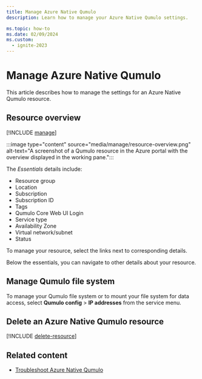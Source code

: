 ```yaml
---
title: Manage Azure Native Qumulo
description: Learn how to manage your Azure Native Qumulo settings.

ms.topic: how-to 
ms.date: 02/09/2024
ms.custom:
  - ignite-2023
---
```



# Manage Azure Native Qumulo

This article describes how to manage the settings for an Azure Native Qumulo resource.

## Resource overview 

[!INCLUDE [manage](../includes/manage.md)]

:::image type="content" source="media/manage/resource-overview.png" alt-text="A screenshot of a Qumulo resource in the Azure portal with the overview displayed in the working pane.":::

The *Essentials* details include:

- Resource group
- Location
- Subscription
- Subscription ID
- Tags
- Qumulo Core Web UI Login
- Service type
- Availability Zone
- Virtual network/subnet
- Status

To manage your resource, select the links next to corresponding details.

Below the essentials, you can navigate to other details about your resource.

## Manage Qumulo file system

To manage your Qumulo file system or to mount your file system for data access, select **Qumulo config** > **IP addresses** from the service menu. 

## Delete an Azure Native Qumulo resource

[!INCLUDE [delete-resource](../includes/delete-resource.md)]

## Related content

- [Troubleshoot Azure Native Qumulo](troubleshoot.md)
